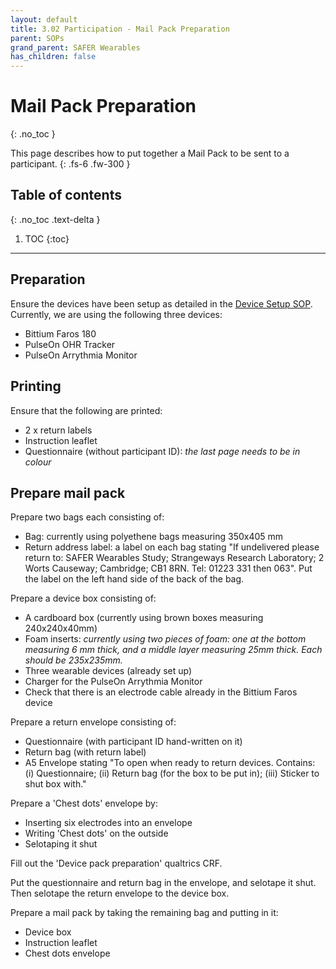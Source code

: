 ```yaml
---
layout: default
title: 3.02 Participation - Mail Pack Preparation
parent: SOPs
grand_parent: SAFER Wearables
has_children: false
---
```


# Mail Pack Preparation
{: .no_toc }

This page describes how to put together a Mail Pack to be sent to a participant.
{: .fs-6 .fw-300 }

## Table of contents
{: .no_toc .text-delta }

1. TOC
{:toc}

---

## Preparation

Ensure the devices have been setup as detailed in the [Device Setup SOP](./device_setup). Currently, we are using the following three devices:
- Bittium Faros 180
- PulseOn OHR Tracker
- PulseOn Arrythmia Monitor

## Printing

Ensure that the following are printed:
- 2 x return labels
- Instruction leaflet
- Questionnaire (without participant ID): _the last page needs to be in colour_

## Prepare mail pack

Prepare two bags each consisting of:
- Bag: currently using polyethene bags measuring 350x405 mm
- Return address label: a label on each bag stating "If undelivered please return to: SAFER Wearables Study; Strangeways Research Laboratory; 2 Worts Causeway; Cambridge; CB1 8RN. Tel: 01223 331 then 063". Put the label on the left hand side of the back of the bag.

Prepare a device box consisting of:
- A cardboard box (currently using brown boxes measuring 240x240x40mm)
- Foam inserts: _currently using two pieces of foam: one at the bottom measuring 6 mm thick, and a middle layer measuring 25mm thick. Each should be 235x235mm._
- Three wearable devices (already set up)
- Charger for the PulseOn Arrythmia Monitor
- Check that there is an electrode cable already in the Bittium Faros device

Prepare a return envelope consisting of:
- Questionnaire (with participant ID hand-written on it)
- Return bag (with return label)
- A5 Envelope stating "To open when ready to return devices. Contains: (i) Questionnaire; (ii) Return bag (for the box to be put in); (iii) Sticker to shut box with."

Prepare a 'Chest dots' envelope by:
- Inserting six electrodes into an envelope
- Writing 'Chest dots' on the outside
- Selotaping it shut

Fill out the 'Device pack preparation' qualtrics CRF.

Put the questionnaire and return bag in the envelope, and selotape it shut. Then selotape the return envelope to the device box.

Prepare a mail pack by taking the remaining bag and putting in it:
- Device box
- Instruction leaflet
- Chest dots envelope
